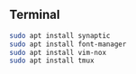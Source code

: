 ## Terminal
```bash
sudo apt install synaptic
sudo apt install font-manager
sudo apt install vim-nox
sudo apt install tmux
```
